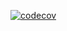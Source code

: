 [![codecov](https://codecov.io/gh/PAAL-UTK/REPS/graph/badge.svg?token=7olCg3wtJP)](https://codecov.io/gh/PAAL-UTK/REPS)
